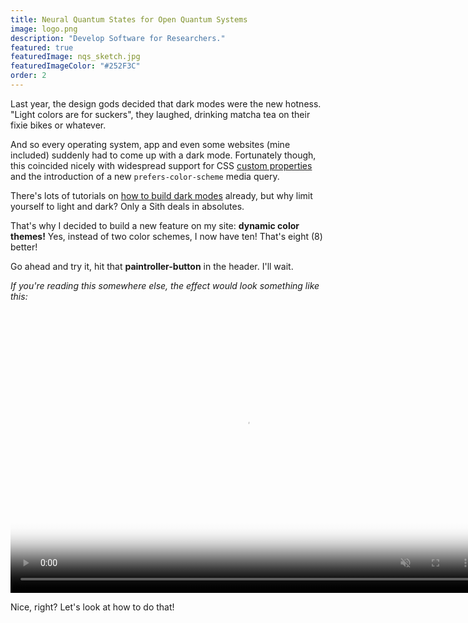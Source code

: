 ```yaml
---
title: Neural Quantum States for Open Quantum Systems
image: logo.png
description: "Develop Software for Researchers."
featured: true
featuredImage: nqs_sketch.jpg
featuredImageColor: "#252F3C"
order: 2
---
```


<p class="lead">Last year, the design gods decided that dark modes were the new hotness. "Light colors are for suckers", they laughed, drinking matcha tea on their fixie bikes or whatever.</p>

And so every operating system, app and even some websites (mine included) suddenly had to come up with a dark mode. Fortunately though, this coincided nicely with widespread support for CSS [custom properties](https://developer.mozilla.org/en-US/docs/Web/CSS/--*) and the introduction of a new `prefers-color-scheme` media query.

There's lots of tutorials on [how to build dark modes](https://css-tricks.com/dark-modes-with-css/) already, but why limit yourself to light and dark? Only a Sith deals in absolutes. 

That's why I decided to build a new feature on my site: 
__dynamic color themes!__ Yes, instead of two color schemes, I now have ten! That's eight (8) better!

Go ahead and try it, hit that __paintroller-button__ in the header. 
I'll wait.

*If you're reading this somewhere else, the effect would look something like this:*

<div class="extend">
  <video poster="https://res.cloudinary.com/mxb/image/upload/v1620053481/theme-switcher-still_tq9zv2.png" width="752" height="452" preload="metadata" style="border: 1px solid var(--color-border)" muted controls>
    <source src="https://res.cloudinary.com/mxb/video/upload/q_auto/v1620053481/theme-switcher_q2nt7u.webm" type="video/webm" />
    <source src="https://res.cloudinary.com/mxb/video/upload/q_auto/v1620053491/theme-switcher_h9ehlj.mov" type="video/mp4" />
  </video>
</div>

Nice, right? Let's look at how to do that!
